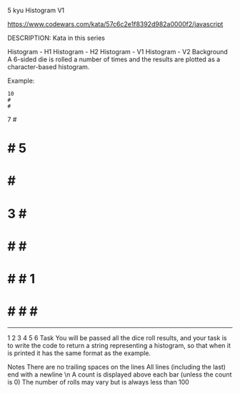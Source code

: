 5 kyu Histogram V1

https://www.codewars.com/kata/57c6c2e1f8392d982a0000f2/javascript

DESCRIPTION:
Kata in this series

Histogram - H1
Histogram - H2
Histogram - V1
Histogram - V2
Background
A 6-sided die is rolled a number of times and the results are plotted as a character-based histogram.

Example:

    10
    #
    #
7   #
#   #
#   #     5
#   #     #
# 3 #     #
# # #     #
# # # 1   #
# # # #   #
-----------
1 2 3 4 5 6
Task
You will be passed all the dice roll results, and your task is to write the code to return a string representing a histogram, so that when it is printed it has the same format as the example.

Notes
There are no trailing spaces on the lines
All lines (including the last) end with a newline \n
A count is displayed above each bar (unless the count is 0)
The number of rolls may vary but is always less than 100